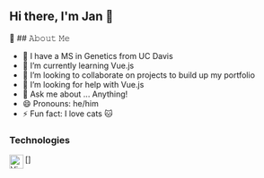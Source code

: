 ## Hi there, I'm Jan 👋

📖 ## 𝙰𝚋𝚘𝚞𝚝 𝙼𝚎

- 🧬 I have a MS in Genetics from UC Davis
- 🌱 I’m currently learning Vue.js
- 👯 I’m looking to collaborate on projects to build up my portfolio
- 🤔 I’m looking for help with Vue.js
- 💬 Ask me about ... Anything!
- 😄 Pronouns: he/him
- ⚡ Fun fact: I love cats 🐱

### Technologies

[<img align="left" alt="Visual Studio Code" width="25px" src="https://raw.githubusercontent.com/marwin1991/profile-technology-icons/refs/heads/main/icons/visual_studio_code.png" />]
